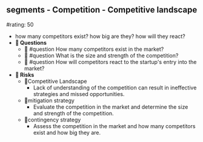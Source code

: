 ## segments - Competition - Competitive landscape
#rating: 50
- how many competitors exist? how big are they? how will they react?
- **💭 Questions**
  - 💭 #question How many competitors exist in the market?
  - 💭 #question What is the size and strength of the competition?
  - 💭 #question How will competitors react to the startup's entry into the market?
- **🚨 Risks**
  - 🚨Competitive Landscape
    - Lack of understanding of the competition can result in ineffective strategies and missed opportunities.
  - 🚨mitigation strategy
    - Evaluate the competition in the market and determine the size and strength of the competition.
  - 🚨contingency strategy
    - Assess the competition in the market and how many competitors exist and how big they are.


